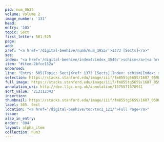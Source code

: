 ```yaml
---
pid: num_0635
volume: Volume 2
image_number: '131'
head:
entry: '505'
topic: Sect
first_letter: 501-525
page:
add:
xref: "<a href='/digital-beehive/num6/num_1955/'>1373 [Sects]</a>"
see:
index: "<a href='/digital-beehive/index4/index_3546/'>schism</a>|<a href='/digital-beehive/index4/index_3587/'>sect</a>"
item: "#item-2bfce152a"
unparsed:
line: 'Entry: 505|Topic: Sect|Xref: 1373 [Sects]|Index: schism|Index: sect|#item-2bfce152a'
selection: https://stacks.stanford.edu/image/iiif/fm855tg5659/1607_0598/363,2343,2947,941/full/0/default.jpg
full_image: https://stacks.stanford.edu/image/iiif/fm855tg5659/1607_0598/full/full/0/default.jpg
annotation_uri: http://dev.llgc.org.uk/annotation/1575571678941
sort_value: '213112343'
insertion:
thumbnail: https://stacks.stanford.edu/image/iiif/fm855tg5659/1607_0598/363,2343,600,180/250,/0/default.jpg
label: 505. Sect
location: "<a href='/digital-beehive/toc/toc2_121/'>Full Page</a>"
issue:
also_in_entry:
order: '004'
layout: alpha_item
collection: num3
---
```

